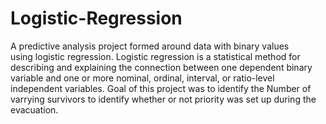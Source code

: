 # Logistic-Regression
A predictive analysis project formed around data with binary values using logistic regression. Logistic regression is a statistical method for describing and explaining the connection between one dependent binary variable and one or more nominal, ordinal, interval, or ratio-level independent variables.
Goal of this project was to identify the Number of varrying survivors to identify whether or not priority was set up during the evacuation.
